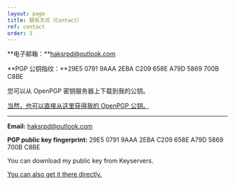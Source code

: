 ```yaml
---
layout: page
title: 联系方式（Contact）
ref: contact
order: 3
---
```


**电子邮箱：**haksrpd@outlook.com

**PGP 公钥指纹：**29E5 0791 9AAA 2EBA C209  658E A79D 5869 700B C8BE

您可以从 OpenPGP 密钥服务器上下载到我的公钥。

[当然，也可以直接从这里获得我的 OpenPGP 公钥。](pgp.html)

---

**Email:** haksrpd@outlook.com

**PGP public key fingerprint:** 29E5 0791 9AAA 2EBA C209  658E A79D 5869 700B C8BE

You can download my public key from Keyservers.

[You can also get it there directly.](pgp.html)